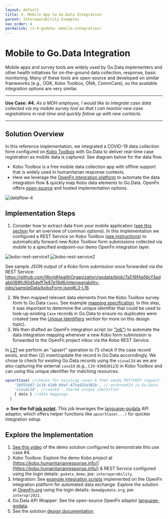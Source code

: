 ```yaml
---
layout: default
title: 4. Mobile App to Go.Data Integration
parent: Interoperability Examples
nav_order: 4
permalink: /3-4-godata--mobile-integration/
---
```

# Mobile to Go.Data Integration
Mobile apps and survey tools are widely used by Go.Data implementers and other health initiatives for on-the-ground data collection, response, basic monitoring. Many of these tools are open-source and developed on similar frameworks (e.g., ODK, Kobo Toolbox, ONA, CommCare), so the available integration options are very similar. 

---
**Use Case:**
**#4.** _As a MOH employee, I would like to integrate case data collected via my mobile survey tool so that I can monitor new case registrations in real-time and quickly follow up with new contacts._

---
## Solution Overview
In this reference implementation, we integrated a COVID-19 data collection form configured on [Kobo Toolbox](https://docs.openfn.org/) with Go.Data to deliver real-time case registration as mobile data is captured. See diagram below for the data flow. 
- Kobo Toolbox is a free mobile data collection app with offline support that is widely used in humanitarian response contexts. 
- Here we leverage the [OpenFn integration platform](https://docs.openfn.org/) to automate the data integration flow & quickly map Kobo data elements to Go.Data. OpenFn offers [open-source](https://openfn.github.io/microservice/readme.html) and hosted implementation options. 

![dataflow-4](../assets/io-use-case-4.png)

## Implementation Steps
1. Consider how to extract data from your mobile application ([see this section](https://worldhealthorganization.github.io/godata/topics/#8-integrating-with-mobile-data-collection-apps) for an overview of common options). In this implementation we configured a REST Service on Kobo Toolbox ([see instructions](https://docs.openfn.org/kobo-toolbox.html)) to automatically forward new Kobo Toolbox form submissions collected via mobile to a specified endpoint–our demo OpenFn integration layer. 

![kobo-rest-service1](../assets/kobo-rest-1.png)
![kobo-rest-service2](../assets/kobo-rest-2.png)

See sample JSON output of a Kobo form submission once forwarded via the REST Service: 
https://github.com/WorldHealthOrganization/godata/blob/7a516f4a56cf3adabb188fc90d5deff7e87e19d6/interoperability-jobs/sampleData/koboForm.json#L3-L16

2. We then mapped relevant data elements from the Kobo Toolbox survey form to Go.Data `Cases`. See example [mapping specification](https://drive.google.com/drive/folders/1qL3el6F2obdmtu2QKgcWYoXWsqBkhtII). In this step, it was important to determine the unique identifier that could be used to look-up existing `Case` records in Go.Data to ensure no duplicates were created (see the [Unique Identifiers](http://worldhealthorganization.github.io/godata/topics/1-unique-identifier-schemes) section for more on this design topic). 
3. We then drafted an OpenFn integration script (or ["job"](https://docs.openfn.org/documentation.html#jobs)) to automate the data integration mapping whenever a new Kobo form submission is forwarded to the OpenFn project inbox via the Kobo REST Service. 

In [L21](https://github.com/WorldHealthOrganization/godata/blob/docs-toolkit/interoperability-jobs/4-upsertCases.js#L21) we perform an "upsert" operation to (1) check if the case record exists, and then (2) insert/update the record in Go.Data accorndingly. We chose to check for existing Go.Data records using the `visualId` as we are also capturing the external `caseId` (e.g., `C19-930020123`) in Kobo Toolbox and can using this unique identifier for matching resources. 
```.js
upsertCase( //checks for existing cases & then sends PUT/POST request to Go.Data API Cases endpoint
    '3b5554d7-2c19-41d0-b9af-475ad25a382b', // outbreakId in Go.Data
    'visualId', //caseId - shared unique identifier 
    { data } //data mappings
  )
```
**→ See the full [job script](https://github.com/WorldHealthOrganization/godata/blob/docs-toolkit/interoperability-jobs/4-upsertCases.js).** This job leverages the [language-godata](https://openfn.github.io/language-godata/) API adaptor, which offers helper functions like `upsertCase(...)` for quicker integration setup. 

## Explore the Implementation
1. [See this video](...) of the demo solution configured to demonstrate this use case #4.  
2. Kobo Toolbox: Explore the demo Kobo project at [https://kobo.humanitarianresponse.info/](https://kobo.humanitarianresponse.info/) & REST Service configured using the login details: `godata_demo`; pw: `interoperability`. 
3. Integration: See [example integration scripts](https://github.com/WorldHealthOrganization/godata/tree/docs-toolkit/interoperability-jobs) implemented on the OpenFn integration platform for automated data exchange. Explore the solution at [OpenFn.org](https://www.openfn.org/login) using the login details: `demo@godata.org`; pw: `interop!2021`. 
4. Go.Data API Wrapper: See the open-source OpenFn adaptor [language-godata](https://openfn.github.io/language-godata/). 
5. See the solution [design documentation](https://drive.google.com/drive/folders/1qL3el6F2obdmtu2QKgcWYoXWsqBkhtII).

